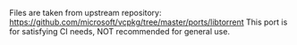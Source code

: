 Files are taken from upstream repository: https://github.com/microsoft/vcpkg/tree/master/ports/libtorrent
This port is for satisfying CI needs, NOT recommended for general use.
